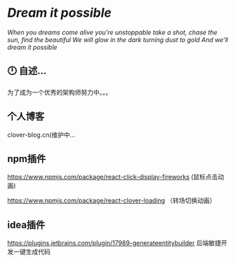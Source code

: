 # *Dream it possible*

*When you dreams come alive you’re unstoppable take a shot, chase the sun, find the beautiful*
*We will glow in the dark turning dust to gold And we’ll dream it possible*

## 🕛 自述...

为了成为一个优秀的架构师努力中。。。

## 个人博客
clover-blog.cn(维护中...

## npm插件

https://www.npmjs.com/package/react-click-display-fireworks      (鼠标点击动画)

https://www.npmjs.com/package/react-clover-loading   （转场切换动画）

## idea插件

https://plugins.jetbrains.com/plugin/17989-generateentitybuilder 后端敏捷开发一键生成代码
